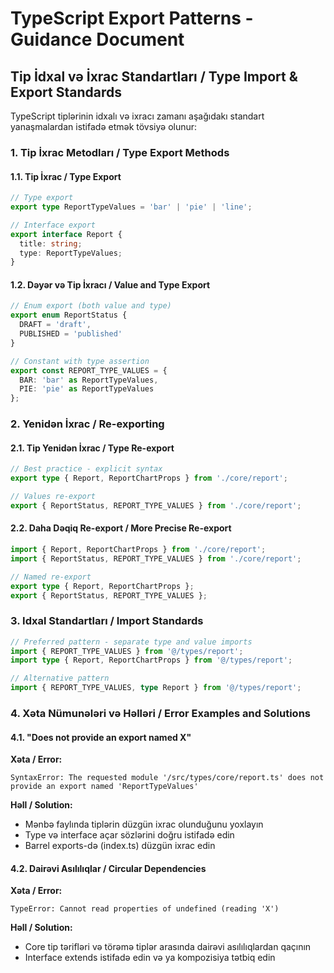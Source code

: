 
# TypeScript Export Patterns - Guidance Document

## Tip İdxal və İxrac Standartları / Type Import & Export Standards

TypeScript tiplərinin idxalı və ixracı zamanı aşağıdakı standart yanaşmalardan istifadə etmək tövsiyə olunur:

### 1. Tip İxrac Metodları / Type Export Methods

#### 1.1. Tip İxrac / Type Export

```typescript
// Type export
export type ReportTypeValues = 'bar' | 'pie' | 'line';

// Interface export
export interface Report {
  title: string;
  type: ReportTypeValues;
}
```

#### 1.2. Dəyər və Tip İxracı / Value and Type Export

```typescript
// Enum export (both value and type)
export enum ReportStatus {
  DRAFT = 'draft',
  PUBLISHED = 'published'
}

// Constant with type assertion
export const REPORT_TYPE_VALUES = {
  BAR: 'bar' as ReportTypeValues,
  PIE: 'pie' as ReportTypeValues
};
```

### 2. Yenidən İxrac / Re-exporting

#### 2.1. Tip Yenidən İxrac / Type Re-export

```typescript
// Best practice - explicit syntax 
export type { Report, ReportChartProps } from './core/report';

// Values re-export
export { ReportStatus, REPORT_TYPE_VALUES } from './core/report';
```

#### 2.2. Daha Dəqiq Re-export / More Precise Re-export

```typescript
import { Report, ReportChartProps } from './core/report';
import { ReportStatus, REPORT_TYPE_VALUES } from './core/report';

// Named re-export
export type { Report, ReportChartProps };
export { ReportStatus, REPORT_TYPE_VALUES };
```

### 3. Idxal Standartları / Import Standards

```typescript
// Preferred pattern - separate type and value imports
import { REPORT_TYPE_VALUES } from '@/types/report';
import type { Report, ReportChartProps } from '@/types/report';

// Alternative pattern
import { REPORT_TYPE_VALUES, type Report } from '@/types/report';
```

### 4. Xəta Nümunələri və Həlləri / Error Examples and Solutions

#### 4.1. "Does not provide an export named X"

**Xəta / Error:**
```
SyntaxError: The requested module '/src/types/core/report.ts' does not provide an export named 'ReportTypeValues'
```

**Həll / Solution:**
- Mənbə faylında tiplərin düzgün ixrac olunduğunu yoxlayın
- Type və interface açar sözlərini doğru istifadə edin
- Barrel exports-də (index.ts) düzgün ixrac edin

#### 4.2. Dairəvi Asılılıqlar / Circular Dependencies

**Xəta / Error:**
```
TypeError: Cannot read properties of undefined (reading 'X')
```

**Həll / Solution:**
- Core tip tərifləri və törəmə tiplər arasında dairəvi asılılıqlardan qaçının
- Interface extends istifadə edin və ya kompozisiya tətbiq edin

